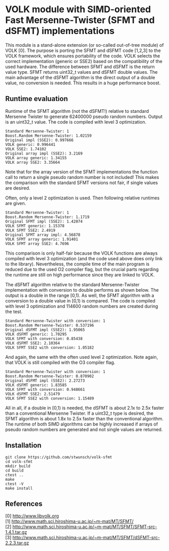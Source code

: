 VOLK module with SIMD-oriented Fast Mersenne-Twister (SFMT and dSFMT) implementations
=====================================================================================

This module is a stand-alone extension (or so-called out-of-tree module) of VOLK [0]. The purpose is porting the SFMT and dSFMT code [1,2,3] to the VOLK framework, which ensures portability of the code. VOLK selects the correct implementation (generic or SSE2) based on the compatibility of the used hardware. The difference between SFMT and dSFMT is the return value type. SFMT returns uint32_t values and dSFMT double values. The main advantage of the dSFMT algorithm is the direct output of a double value, no conversion is needed. This results in a huge performance boost.

Runtime  evaluation
-------------------

Runtime of the SFMT algorithm (not the dSFMT!) relative to standard Mersenne Twister to generate 62400000 pseudo random numbers. Output is an uint32_t value. The code is compiled with level 3 optimization.

    Standard Mersenne-Twister: 1  
    Boost.Random Mersenne-Twister: 1.02159  
    Original impl (SSE2): 0.997666  
    VOLK generic: 0.996441  
    VOLK SSE2: 1.74102  
    Original array impl (SSE2): 3.2169  
    VOLK array generic: 1.34155  
    VOLK array SSE2: 3.35664  

Note that for the array version of the SFMT implementations the function call to return a single pseudo random number is not included! This makes the comparison with the standard SFMT versions not fair, if single values are desired.

Often, only a level 2 optimization is used. Then following relative runtimes are given.

    Standard Mersenne-Twister: 1  
    Boost.Random Mersenne-Twister: 1.1719  
    Original SFMT impl (SSE2): 1.42074  
    VOLK SFMT generic: 1.15378  
    VOLK SFMT SSE2: 2.4919  
    Original SFMT array impl: 4.56878  
    VOLK SFMT array generic: 1.91401  
    VOLK SFMT array SSE2: 4.7696  

This comparison is only half-fair because the VOLK functions are always compiled with level 3 optimization (and the code used above does only link to the library). Nevertheless, the compile time of the main program is reduced due to the used O2 compiler flag, but the crucial parts regarding the runtime are still on high performance since they are linked to VOLK.

The dSFMT algorithm relative to the standard Mersenne-Twister implementation with conversion to double performs as shown below. The output is a double in the range [0,1). As well, the SFMT algorithm with a conversion to a double value in [0,1) is compared. The code is compiled with level 3 optimization and 114600 random numbers are created during the test.

    Standard Mersenne-Twister with conversion: 1  
    Boost.Random Mersenne-Twister: 0.537196  
    Original dSFMT impl (SSE2): 1.95065  
    VOLK dSFMT generic: 1.70295  
    VOLK SFMT with conversion: 0.85438  
    VOLK dSFMT SSE2: 2.10364  
    VOLK SFMT SSE2 with conversion: 1.05182  
    
And again, the same with the often used level 2 optimization. Note again, that VOLK is still compiled with the O3 compiler flag.

    Standard Mersenne-Twister with conversion: 1  
    Boost.Random Mersenne-Twister: 0.870902  
    Original dSFMT impl (SSE2): 2.27273  
    VOLK dSFMT generic: 1.83585  
    VOLK SFMT with conversion: 0.948661  
    VOLK dSFMT SSE2: 2.51479  
    VOLK SFMT SSE2 with conversion: 1.15489  
    
All in all, if a double in [0,1) is needed, the dSFMT is about 2.1x to 2.5x faster than a conventional Mersenne Twister. If a uint32_t type is desired, the SFMT algorithm is about 1.8x to 2.5x faster than the conventional algorithm. The runtime of both SIMD algorithms can be highly increased if arrays of pseudo random numbers are generated and not single values are returned.

Installation  
------------

    git clone https://github.com/stwunsch/volk-sfmt  
    cd volk-sfmt  
    mkdir build  
    cd build  
    ctest ..  
    make  
    ctest -V  
    make install  

References  
---------

[0] http://www.libvolk.org  
[1] http://www.math.sci.hiroshima-u.ac.jp/~m-mat/MT/SFMT/  
[2] http://www.math.sci.hiroshima-u.ac.jp/~m-mat/MT/SFMT/SFMT-src-1.4.1.tar.gz  
[3] http://www.math.sci.hiroshima-u.ac.jp/~m-mat/MT/SFMT/dSFMT-src-2.2.3.tar.gz
